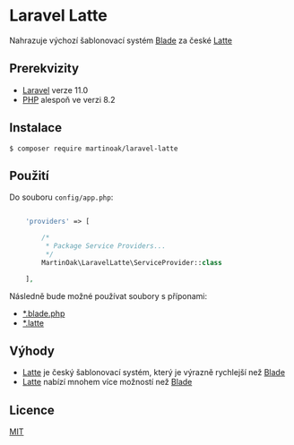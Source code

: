 Laravel Latte
=============

Nahrazuje výchozí šablonovací systém [Blade](https://laravel.com/docs/8.x/blade) za české [Latte](https://latte.nette.org)

Prerekvizity
------------
- [Laravel](https://laravel.com/docs/9.x/installation) verze 11.0
- [PHP](https://www.php.net/downloads) alespoň ve verzi 8.2

Instalace
---------
```
$ composer require martinoak/laravel-latte
```

Použití
-------
Do souboru `config/app.php`:
```php

    'providers' => [

        /*
         * Package Service Providers...
         */
        MartinOak\LaravelLatte\ServiceProvider::class

    ],

```

Následně bude možné používat soubory s příponami:
- [*.blade.php](https://laravel.com/docs/8.x/blade)
- [*.latte](https://latte.nette.org)

Výhody
------
- [Latte](https://latte.nette.org) je český šablonovací systém, který je výrazně rychlejší než [Blade](https://laravel.com/docs/8.x/blade)
- [Latte](https://latte.nette.org) nabízí mnohem více možností než [Blade](https://laravel.com/docs/8.x/blade)

Licence
-------
[MIT](https://opensource.org/licenses/MIT)
